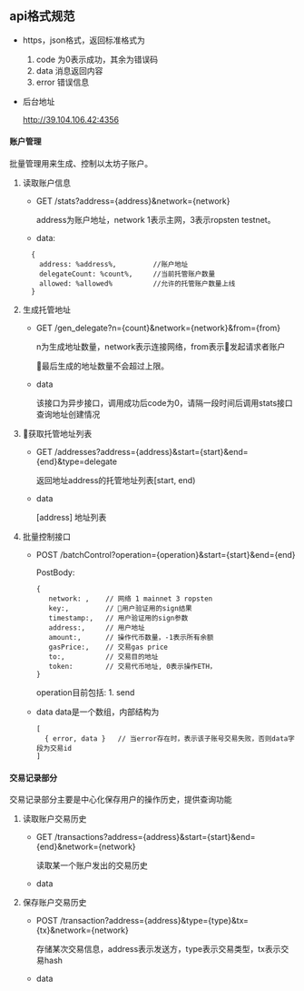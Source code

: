## api格式规范
* https，json格式，返回标准格式为
   1. code
   为0表示成功，其余为错误码
   2. data
   消息返回内容
   3. error
   错误信息

* 后台地址

  http://39.104.106.42:4356


#### 账户管理

批量管理用来生成、控制以太坊子账户。

1. 读取账户信息

   * GET /stats?address={address}&network={network}

     address为账户地址，network 1表示主网，3表示ropsten testnet。

   * data:

   ```
     {
       address: %address%,         //账户地址
       delegateCount: %count%,     //当前托管账户数量
       allowed: %allowed%          //允许的托管账户数量上线
     }
   ```

2. 生成托管地址

   * GET /gen_delegate?n={count}&network={network}&from={from}

     n为生成地址数量，network表示连接网络，from表示发起请求者账户

     最后生成的地址数量不会超过上限。
  
   * data

     该接口为异步接口，调用成功后code为0，请隔一段时间后调用stats接口查询地址创建情况

3. 获取托管地址列表

   * GET /addresses?address={address}&start={start}&end={end}&type=delegate
     
     返回地址address的托管地址列表[start, end)

   * data

     [address] 地址列表

4. 批量控制接口
   * POST /batchControl?operation={operation}&start={start}&end={end}
     
     PostBody:
     ```
     { 
        network: ,    // 网络 1 mainnet 3 ropsten
        key:,         // 用户验证用的sign结果
        timestamp:,   // 用户验证用的sign参数
        address:,     // 用户地址
        amount:,      // 操作代币数量，-1表示所有余额
        gasPrice:,    // 交易gas price
        to:,          // 交易目的地址
        token:        // 交易代币地址, 0表示操作ETH，
     }
     ```   
       operation目前包括:
         1. send
   * data
     data是一个数组，内部结构为
     ```
     [
       { error, data }   // 当error存在时，表示该子账号交易失败，否则data字段为交易id
     ]
     
#### 交易记录部分
交易记录部分主要是中心化保存用户的操作历史，提供查询功能

1. 读取账户交易历史
   * GET /transactions?address={address}&start={start}&end={end}&network={network}

     读取某一个账户发出的交易历史

   * data

2. 保存账户交易历史

   * POST /transaction?address={address}&type={type}&tx={tx}&network={network}

     存储某次交易信息，address表示发送方，type表示交易类型，tx表示交易hash

   * data
      